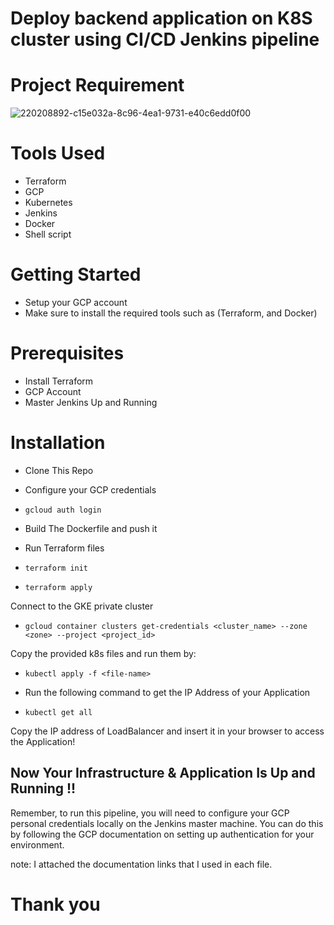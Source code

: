 # Deploy backend application on K8S cluster using CI/CD Jenkins pipeline
# Project Requirement 
![220208892-c15e032a-8c96-4ea1-9731-e40c6edd0f00](https://github.com/MohamedSamy74/infra-repo-iti-final-project/assets/44952687/58977aef-9350-46a2-9f1f-afc1d1573279)
# Tools Used
- Terraform
- GCP
- Kubernetes
- Jenkins
- Docker
- Shell script
# Getting Started
- Setup your GCP account
- Make sure to install the required tools such as (Terraform, and Docker)
# Prerequisites
- Install Terraform
- GCP Account
- Master Jenkins Up and Running
# Installation
- Clone This Repo
- Configure your GCP credentials
- `gcloud auth login`
- Build The Dockerfile and push it

- Run Terraform files
- `terraform init`
- `terraform apply`

Connect to the GKE private cluster
- `gcloud container clusters get-credentials <cluster_name> --zone <zone> --project <project_id>`
  
Copy the provided k8s files and run them by:
- `kubectl apply -f <file-name>`

- Run the following command to get the IP Address of your Application
- `kubectl get all`

Copy the IP address of LoadBalancer and insert it in your browser to access the Application!

Now Your Infrastructure & Application Is Up and Running !!
-------------
Remember, to run this pipeline, you will need to configure your GCP personal credentials locally on the Jenkins master machine. You can do this by following the GCP documentation on setting up authentication for your environment.

note: I attached the documentation links that I used in each file.
# Thank you
